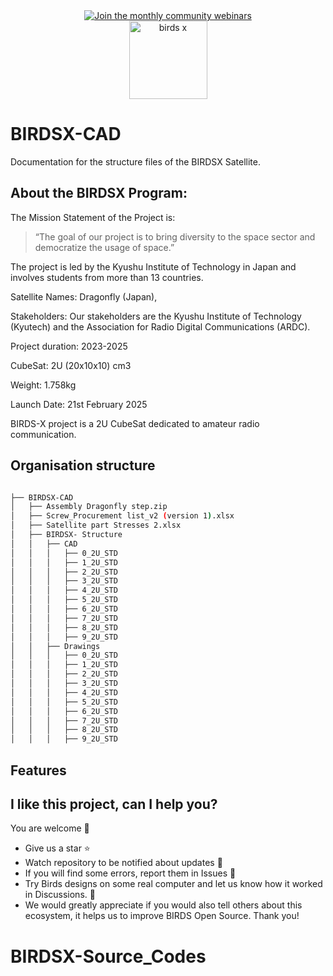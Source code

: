 
<div align="center">
  <a href="https://lean-sat.org/opensource/">
  <img alt="Join the monthly community webinars" src="https://img.shields.io/badge/join_our-monthly_webinars-orange" />
  </a>
</div> 

<div align="center">
  <img width="125" alt="birds x" src="https://github.com/user-attachments/assets/8aa7c5b7-313c-48e7-952b-81ce0ce1a703">
</div>

# BIRDSX-CAD
Documentation for the structure files of the BIRDSX Satellite.


## About the BIRDSX Program:

The Mission Statement of the Project is:

> “The goal of our project is to bring diversity to the space sector and democratize the usage of space.”

The project is led by the Kyushu Institute of Technology in Japan and involves students from more than 13 countries.

Satellite Names: Dragonfly (Japan), 

Stakeholders:  Our stakeholders are the Kyushu Institute of Technology (Kyutech) and the Association for Radio Digital Communications (ARDC).

Project duration: 2023-2025

CubeSat: 2U (20x10x10) cm3

Weight: 1.758kg

Launch Date: 21st February 2025

BIRDS-X project is a 2U CubeSat dedicated to amateur radio communication.

## Organisation structure

```bash

├── BIRDSX-CAD
│   ├── Assembly Dragonfly step.zip
│   ├── Screw_Procurement list_v2 (version 1).xlsx
│   ├── Satellite part Stresses 2.xlsx
│   ├── BIRDSX- Structure
│   │   ├── CAD
│   │   │   ├── 0_2U_STD
│   │   │   ├── 1_2U_STD
│   │   │   ├── 2_2U_STD
│   │   │   ├── 3_2U_STD
│   │   │   ├── 4_2U_STD
│   │   │   ├── 5_2U_STD
│   │   │   ├── 6_2U_STD
│   │   │   ├── 7_2U_STD
│   │   │   ├── 8_2U_STD
│   │   │   ├── 9_2U_STD
│   │   ├── Drawings
│   │   │   ├── 0_2U_STD
│   │   │   ├── 1_2U_STD
│   │   │   ├── 2_2U_STD
│   │   │   ├── 3_2U_STD
│   │   │   ├── 4_2U_STD
│   │   │   ├── 5_2U_STD
│   │   │   ├── 6_2U_STD
│   │   │   ├── 7_2U_STD
│   │   │   ├── 8_2U_STD
│   │   │   ├── 9_2U_STD


```

## Features


## I like this project, can I help you?
You are welcome 🙂

* Give us a star ⭐
* Watch repository to be notified about updates 👀
* If you will find some errors, report them in Issues 🐞
* Try Birds designs on some real computer and let us know how it worked in Discussions. 💬
* We would greatly appreciate if you would also tell others about this ecosystem, it helps us to improve BIRDS Open Source. Thank you!
# BIRDSX-Source_Codes
